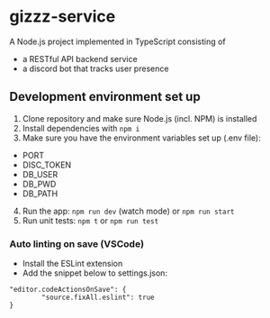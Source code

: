 # gizzz-service
A Node.js project implemented in TypeScript consisting of
- a RESTful API backend service
- a discord bot that tracks user presence 

## Development environment set up
1. Clone repository and make sure Node.js (incl. NPM) is installed
2. Install dependencies with `npm i`
3. Make sure you have the environment variables set up (.env file):
- PORT
- DISC_TOKEN
- DB_USER
- DB_PWD
- DB_PATH
4. Run the app: `npm run dev` (watch mode) or `npm run start`
5. Run unit tests: `npm t` or `npm run test`

### Auto linting on save (VSCode)
  - Install the ESLint extension
  - Add the snippet below to settings.json:
```
"editor.codeActionsOnSave": {
        "source.fixAll.eslint": true
}
```
